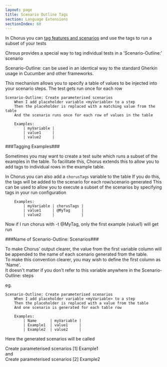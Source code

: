 ```yaml
---
layout: page
title: Scenario Outline Tags
section: Language Extensions
sectionIndex: 60
---
```


In Chorus you can [tag features and scenarios](/pages/RunningChorus/TaggingScenarios) and use the tags to run a subset of your tests

Chrous provides a special way to tag individual tests in a 'Scenario-Outline:' scenario

Scenario-Outline: can be used in an identical way to the standard Gherkin usage in Cucumber and other frameworks.

This mechanism allows you to specify a table of values to be injected into your scenario steps.
The test gets run once for each row

    Scenario-Outline: Create parameterised scenarios
        When I add placeholder variable <myVariable> to a step
        Then the placeholder is replaced with a matching value from the table
        And the scenario runs once for each row of values in the table

        Examples:
            | myVariable |
            | value1     |
            | value2     |

###Tagging Examples###

Sometimes you may want to create a test suite which runs a subset of the examples in the table.
To facilitate this, Chorus extends this to allow you to add tags to individual rows in the example table.

In Chorus you can also add a `chorusTags` variable to the table
If you do this, the tags will be added to the scenario for each row/scenario generated
This can be used to allow you to execute a subset of the scenarios by specifying tags in your run configuration

        Examples:
            | myVariable | chorusTags |
            | value1     | @MyTag     |
            | value2     |            |
 
Now if I run chorus with -t @MyTag, only the first example (value1) will get run


###Name of Scenario-Outline: Scenarios###

To make Chorus' output clearer, the value from the first variable column will be appended to the name of each scenario generated from the table.  
To make this convention clearer, you may wish to define the first column as 'Name'.  
It doesn't matter if you don't refer to this variable anywhere in the Scenario-Outline: steps

eg.

    Scenario-Outline: Create parameterised scenarios
        When I add placeholder variable <myVariable> to a step
        Then the placeholder is replaced with a value from the table
        And one scenario is generated for each table row

        Examples:
            | Name      | myVariable | 
            | Example1  | value1     | 
            | Example2  | value2     | 
        
Here the generated scenarios will be called 

Create parameterised scenarios [1] Example1  
and  
Create parameterised scenarios [2] Example2


